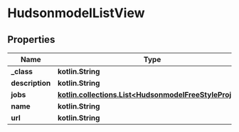 
# HudsonmodelListView

## Properties
Name | Type | Description | Notes
------------ | ------------- | ------------- | -------------
**_class** | **kotlin.String** |  |  [optional]
**description** | **kotlin.String** |  |  [optional]
**jobs** | [**kotlin.collections.List&lt;HudsonmodelFreeStyleProject&gt;**](HudsonmodelFreeStyleProject.md) |  |  [optional]
**name** | **kotlin.String** |  |  [optional]
**url** | **kotlin.String** |  |  [optional]



